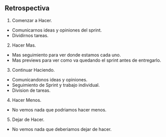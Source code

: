 ## Retrospectiva 
1. Comenzar a Hacer.

- Comunicarnos ideas y opiniones del sprint.
- Dividirnos tareas.

2.  Hacer Mas.

- Mas seguimiento para ver donde estamos cada uno.
- Mas previews para ver como va quedando el sprint antes de entregarlo.

3. Continuar Haciendo.

- Comunicandonos ideas y opiniones. 
- Seguimiento de Sprint y trabajo individual.
- Division de tareas.

4. Hacer Menos.

- No vemos nada que podriamos hacer menos.

5. Dejar de Hacer.

- No vemos nada que deberiamos dejar de hacer.
